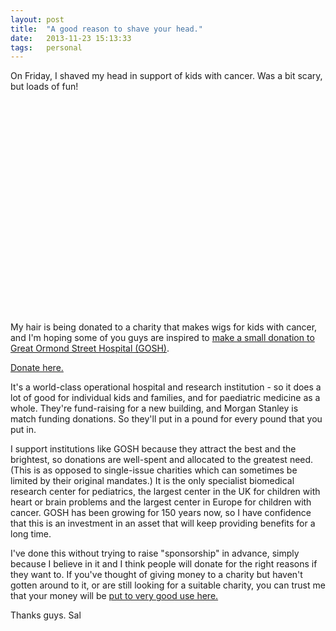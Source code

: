 ```yaml
---
layout: post
title:  "A good reason to shave your head."
date:   2013-11-23 15:13:33
tags:   personal
---
```


<script type="text/javascript">// < ![CDATA[
var playedOnce = false;

function onYouTubePlayerReady(playerid) {
player = document.getElementById(‘ytvideo’);
player.addEventListener(‘onStateChange’, ‘youtubeEvent’);
}

function youtubeEvent(state) {
if (state == 1) {
if (!playedOnce) {
playedOnce = true;
pageTracker._trackEvent(‘video’, ‘unique_play_per_page’);
}
pageTracker._trackEvent(‘video’, ‘play’);
return;
}
if (state == 0) {
pageTracker._trackEvent(‘video’, ‘ended’);
return;
}
}
// ]]></script>

On Friday, I shaved my head in support of kids with cancer. Was a bit scary, but loads of fun!

<object id="ytvideo" width="560" height="340" classid="clsid:d27cdb6e-ae6d-11cf-96b8-444553540000" codebase="http://download.macromedia.com/pub/shockwave/cabs/flash/swflash.cab#version=6,0,40,0"><param name="allowFullScreen" value="true" /><param name="allowscriptaccess" value="always" /><param name="src" value="http://www.youtube.com/v/S6repfLuRGE&amp;hl=en_US&amp;fs=1?rel=0&amp;hd=1&amp;enablejsapi=1" /><param name="allowfullscreen" value="true" /><embed id="ytvideo" width="560" height="340" type="application/x-shockwave-flash" src="http://www.youtube.com/v/S6repfLuRGE&amp;hl=en_US&amp;fs=1?rel=0&amp;hd=1&amp;enablejsapi=1" allowFullScreen="true" allowscriptaccess="always" allowfullscreen="true" /></object>

My hair is being donated to a charity that makes wigs for kids with cancer, and I'm hoping some of you guys are inspired to <a href="http://www.gosh.org/gen/donate/">make a small donation to Great Ormond Street Hospital (GOSH)</a>.

<a class="donatebutton" onclick="pageTracker._trackEvent(‘donatebutton’, ‘click’);" href="http://www.gosh.org/gen/donate/" target="_blank">Donate here.</a>

It's a world-class operational hospital and research institution - so it does a lot of good for individual kids and families, and for paediatric medicine as a whole. They're fund-raising for a new building, and Morgan Stanley is match funding donations. So they'll put in a pound for every pound that you put in.

I support institutions like GOSH because they attract the best and the brightest, so donations are well-spent and allocated to the greatest need. (This is as opposed to single-issue charities which can sometimes be limited by their original mandates.) It is the only specialist biomedical research center for pediatrics, the largest center in the UK for children with heart or brain problems and the largest center in Europe for children with cancer. GOSH has been growing for 150 years now, so I have confidence that this is an investment in an asset that will keep providing benefits for a long time.

I've done this without trying to raise "sponsorship" in advance, simply because I believe in it and I think people will donate for the right reasons if they want to. If you've thought of giving money to a charity but haven't gotten around to it, or are still looking for a suitable charity, you can trust me that your money will be <a onclick="pageTracker._trackEvent(‘donatelink’, ‘click’);" href="http://www.gosh.org/gen/donate/" target="_blank">put to very good use here.</a>

Thanks guys.
Sal
